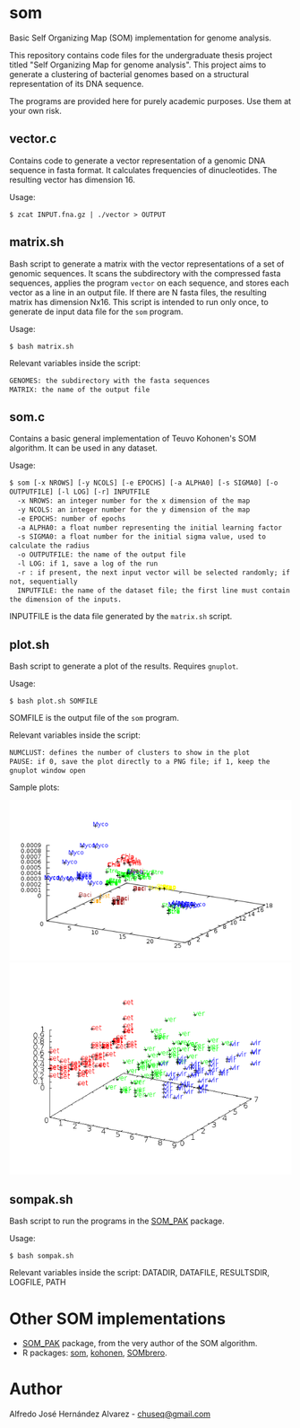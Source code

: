 # som
Basic Self Organizing Map (SOM) implementation for genome analysis.

This repository contains code files for the undergraduate thesis project titled "Self Organizing Map for genome analysis". This project aims to generate a clustering of bacterial genomes based on a structural representation of its DNA sequence.

The programs are provided here for purely academic purposes. Use them at your own risk. 

## vector.c
Contains code to generate a vector representation of a genomic DNA sequence in fasta format. It calculates frequencies of dinucleotides. The resulting vector has dimension 16.

Usage:

```
$ zcat INPUT.fna.gz | ./vector > OUTPUT
```

## matrix.sh
Bash script to generate a matrix with the vector representations of a set of genomic sequences. It scans the subdirectory with the compressed fasta sequences, applies the program  `vector` on each sequence, and stores each vector as a line in an output file. If there are N fasta files, the resulting matrix has dimension Nx16. This script is intended to run only once, to generate de input data file for the `som` program.

Usage:
```
$ bash matrix.sh
```
Relevant variables inside the script:
```
GENOMES: the subdirectory with the fasta sequences
MATRIX: the name of the output file
```
## som.c
Contains a basic general implementation of Teuvo Kohonen's SOM algorithm. It can be used in any dataset. 

Usage:
```
$ som [-x NROWS] [-y NCOLS] [-e EPOCHS] [-a ALPHA0] [-s SIGMA0] [-o OUTPUTFILE] [-l LOG] [-r] INPUTFILE
  -x NROWS: an integer number for the x dimension of the map
  -y NCOLS: an integer number for the y dimension of the map
  -e EPOCHS: number of epochs
  -a ALPHA0: a float number representing the initial learning factor
  -s SIGMA0: a float number for the initial sigma value, used to calculate the radius
  -o OUTPUTFILE: the name of the output file
  -l LOG: if 1, save a log of the run
  -r : if present, the next input vector will be selected randomly; if not, sequentially
  INPUTFILE: the name of the dataset file; the first line must contain the dimension of the inputs.
```
INPUTFILE is the data file generated by the `matrix.sh` script.

## plot.sh
Bash script to generate a plot of the results. Requires `gnuplot`.

Usage:
```
$ bash plot.sh SOMFILE
```
SOMFILE is the output file of the `som` program.

Relevant variables inside the script:
```
NUMCLUST: defines the number of clusters to show in the plot
PAUSE: if 0, save the plot directly to a PNG file; if 1, keep the gnuplot window open
```

Sample plots:

![genomes](https://github.com/chuseq/som/blob/master/genomes.png "Sample genomes clustering")
![iris](https://github.com/chuseq/som/blob/master/iris.png "Sample IRIS data set clustering")

## sompak.sh
Bash script to run the programs in the [SOM_PAK](http://www.cis.hut.fi/research/som-research/nnrc-programs.shtml) package.

Usage:
```
$ bash sompak.sh
```
Relevant variables inside the script: DATADIR, DATAFILE, RESULTSDIR, LOGFILE, PATH

# Other SOM implementations

- [SOM_PAK](http://www.cis.hut.fi/research/som-research/nnrc-programs.shtml) package, from the very author of the SOM algorithm.
- R packages: [som](https://cran.r-project.org/web/packages/som), [kohonen](https://cran.r-project.org/web/packages/kohonen), [SOMbrero](https://cran.r-project.org/web/packages/SOMbrero).

# Author
Alfredo José Hernández Alvarez - chuseq@gmail.com
